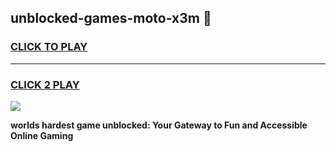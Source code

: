 
## unblocked-games-moto-x3m 👋
<h3>
<a href="https://premium.freeplayer.one?title=unblocked-games-moto-x3m&ref=14F">CLICK TO PLAY</a></h3>
<hr>

<h3>
<a href="https://premium.freeplayer.one?title=unblocked-games-moto-x3m&ref=14F">CLICK 2 PLAY</a>
  
</h3>

<a href="https://premium.freeplayer.one?title=unblocked-games-moto-x3m&ref=12F/"><img src="https://clearcache.store/games.png"></a>


**worlds hardest game unblocked: Your Gateway to Fun and Accessible Online Gaming**
